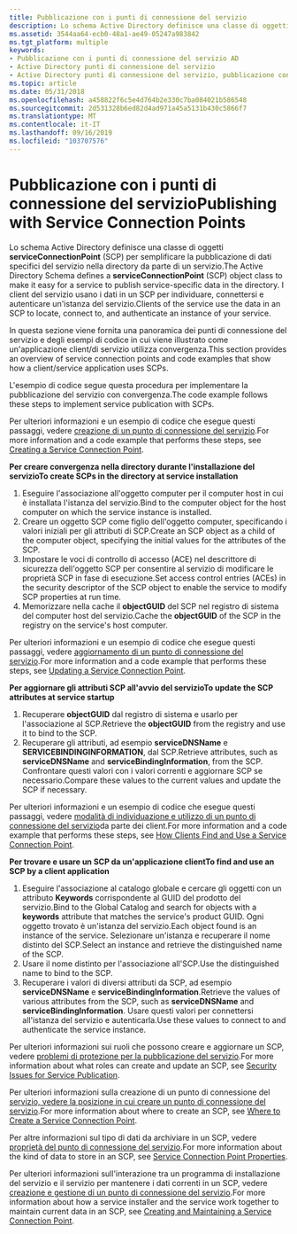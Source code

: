 ```yaml
---
title: Pubblicazione con i punti di connessione del servizio
description: Lo schema Active Directory definisce una classe di oggetti serviceConnectionPoint (SCP) per semplificare la pubblicazione di dati specifici del servizio nella directory da parte di un servizio.
ms.assetid: 3544aa64-ecb0-48a1-ae49-05247a983842
ms.tgt_platform: multiple
keywords:
- Pubblicazione con i punti di connessione del servizio AD
- Active Directory punti di connessione del servizio
- Active Directory punti di connessione del servizio, pubblicazione con
ms.topic: article
ms.date: 05/31/2018
ms.openlocfilehash: a458822f6c5e4d764b2e330c7ba084021b586548
ms.sourcegitcommit: 2d531328b6ed82d4ad971a45a5131b430c5866f7
ms.translationtype: MT
ms.contentlocale: it-IT
ms.lasthandoff: 09/16/2019
ms.locfileid: "103707576"
---
```

# <a name="publishing-with-service-connection-points"></a><span data-ttu-id="4fa46-106">Pubblicazione con i punti di connessione del servizio</span><span class="sxs-lookup"><span data-stu-id="4fa46-106">Publishing with Service Connection Points</span></span>

<span data-ttu-id="4fa46-107">Lo schema Active Directory definisce una classe di oggetti **serviceConnectionPoint** (SCP) per semplificare la pubblicazione di dati specifici del servizio nella directory da parte di un servizio.</span><span class="sxs-lookup"><span data-stu-id="4fa46-107">The Active Directory Schema defines a **serviceConnectionPoint** (SCP) object class to make it easy for a service to publish service-specific data in the directory.</span></span> <span data-ttu-id="4fa46-108">I client del servizio usano i dati in un SCP per individuare, connettersi e autenticare un'istanza del servizio.</span><span class="sxs-lookup"><span data-stu-id="4fa46-108">Clients of the service use the data in an SCP to locate, connect to, and authenticate an instance of your service.</span></span>

<span data-ttu-id="4fa46-109">In questa sezione viene fornita una panoramica dei punti di connessione del servizio e degli esempi di codice in cui viene illustrato come un'applicazione client/di servizio utilizza convergenza.</span><span class="sxs-lookup"><span data-stu-id="4fa46-109">This section provides an overview of service connection points and code examples that show how a client/service application uses SCPs.</span></span>

<span data-ttu-id="4fa46-110">L'esempio di codice segue questa procedura per implementare la pubblicazione del servizio con convergenza.</span><span class="sxs-lookup"><span data-stu-id="4fa46-110">The code example follows these steps to implement service publication with SCPs.</span></span>

<span data-ttu-id="4fa46-111">Per ulteriori informazioni e un esempio di codice che esegue questi passaggi, vedere [creazione di un punto di connessione del servizio](creating-a-service-connection-point.md).</span><span class="sxs-lookup"><span data-stu-id="4fa46-111">For more information and a code example that performs these steps, see [Creating a Service Connection Point](creating-a-service-connection-point.md).</span></span>

<span data-ttu-id="4fa46-112">**Per creare convergenza nella directory durante l'installazione del servizio**</span><span class="sxs-lookup"><span data-stu-id="4fa46-112">**To create SCPs in the directory at service installation**</span></span>

1.  <span data-ttu-id="4fa46-113">Eseguire l'associazione all'oggetto computer per il computer host in cui è installata l'istanza del servizio.</span><span class="sxs-lookup"><span data-stu-id="4fa46-113">Bind to the computer object for the host computer on which the service instance is installed.</span></span>
2.  <span data-ttu-id="4fa46-114">Creare un oggetto SCP come figlio dell'oggetto computer, specificando i valori iniziali per gli attributi di SCP.</span><span class="sxs-lookup"><span data-stu-id="4fa46-114">Create an SCP object as a child of the computer object, specifying the initial values for the attributes of the SCP.</span></span>
3.  <span data-ttu-id="4fa46-115">Impostare le voci di controllo di accesso (ACE) nel descrittore di sicurezza dell'oggetto SCP per consentire al servizio di modificare le proprietà SCP in fase di esecuzione.</span><span class="sxs-lookup"><span data-stu-id="4fa46-115">Set access control entries (ACEs) in the security descriptor of the SCP object to enable the service to modify SCP properties at run time.</span></span>
4.  <span data-ttu-id="4fa46-116">Memorizzare nella cache il **objectGUID** del SCP nel registro di sistema del computer host del servizio.</span><span class="sxs-lookup"><span data-stu-id="4fa46-116">Cache the **objectGUID** of the SCP in the registry on the service's host computer.</span></span>

<span data-ttu-id="4fa46-117">Per ulteriori informazioni e un esempio di codice che esegue questi passaggi, vedere [aggiornamento di un punto di connessione del servizio](updating-a-service-connection-point.md).</span><span class="sxs-lookup"><span data-stu-id="4fa46-117">For more information and a code example that performs these steps, see [Updating a Service Connection Point](updating-a-service-connection-point.md).</span></span>

<span data-ttu-id="4fa46-118">**Per aggiornare gli attributi SCP all'avvio del servizio**</span><span class="sxs-lookup"><span data-stu-id="4fa46-118">**To update the SCP attributes at service startup**</span></span>

1.  <span data-ttu-id="4fa46-119">Recuperare **objectGUID** dal registro di sistema e usarlo per l'associazione al SCP.</span><span class="sxs-lookup"><span data-stu-id="4fa46-119">Retrieve the **objectGUID** from the registry and use it to bind to the SCP.</span></span>
2.  <span data-ttu-id="4fa46-120">Recuperare gli attributi, ad esempio **serviceDNSName** e **SERVICEBINDINGINFORMATION**, dal SCP.</span><span class="sxs-lookup"><span data-stu-id="4fa46-120">Retrieve attributes, such as **serviceDNSName** and **serviceBindingInformation**, from the SCP.</span></span> <span data-ttu-id="4fa46-121">Confrontare questi valori con i valori correnti e aggiornare SCP se necessario.</span><span class="sxs-lookup"><span data-stu-id="4fa46-121">Compare these values to the current values and update the SCP if necessary.</span></span>

<span data-ttu-id="4fa46-122">Per ulteriori informazioni e un esempio di codice che esegue questi passaggi, vedere [modalità di individuazione e utilizzo di un punto di connessione del servizio](how-clients-find-and-use-a-service-connection-point.md)da parte dei client.</span><span class="sxs-lookup"><span data-stu-id="4fa46-122">For more information and a code example that performs these steps, see [How Clients Find and Use a Service Connection Point](how-clients-find-and-use-a-service-connection-point.md).</span></span>

<span data-ttu-id="4fa46-123">**Per trovare e usare un SCP da un'applicazione client**</span><span class="sxs-lookup"><span data-stu-id="4fa46-123">**To find and use an SCP by a client application**</span></span>

1.  <span data-ttu-id="4fa46-124">Eseguire l'associazione al catalogo globale e cercare gli oggetti con un attributo **Keywords** corrispondente al GUID del prodotto del servizio.</span><span class="sxs-lookup"><span data-stu-id="4fa46-124">Bind to the Global Catalog and search for objects with a **keywords** attribute that matches the service's product GUID.</span></span> <span data-ttu-id="4fa46-125">Ogni oggetto trovato è un'istanza del servizio.</span><span class="sxs-lookup"><span data-stu-id="4fa46-125">Each object found is an instance of the service.</span></span> <span data-ttu-id="4fa46-126">Selezionare un'istanza e recuperare il nome distinto del SCP.</span><span class="sxs-lookup"><span data-stu-id="4fa46-126">Select an instance and retrieve the distinguished name of the SCP.</span></span>
2.  <span data-ttu-id="4fa46-127">Usare il nome distinto per l'associazione all'SCP.</span><span class="sxs-lookup"><span data-stu-id="4fa46-127">Use the distinguished name to bind to the SCP.</span></span>
3.  <span data-ttu-id="4fa46-128">Recuperare i valori di diversi attributi da SCP, ad esempio **serviceDNSName** e **serviceBindingInformation**.</span><span class="sxs-lookup"><span data-stu-id="4fa46-128">Retrieve the values of various attributes from the SCP, such as **serviceDNSName** and **serviceBindingInformation**.</span></span> <span data-ttu-id="4fa46-129">Usare questi valori per connettersi all'istanza del servizio e autenticarla.</span><span class="sxs-lookup"><span data-stu-id="4fa46-129">Use these values to connect to and authenticate the service instance.</span></span>

<span data-ttu-id="4fa46-130">Per ulteriori informazioni sui ruoli che possono creare e aggiornare un SCP, vedere [problemi di protezione per la pubblicazione del servizio](security-issues-for-service-publication.md).</span><span class="sxs-lookup"><span data-stu-id="4fa46-130">For more information about what roles can create and update an SCP, see [Security Issues for Service Publication](security-issues-for-service-publication.md).</span></span>

<span data-ttu-id="4fa46-131">Per ulteriori informazioni sulla creazione di un punto di connessione del [servizio, vedere la posizione in cui creare un punto di connessione del servizio](where-to-create-a-service-connection-point.md).</span><span class="sxs-lookup"><span data-stu-id="4fa46-131">For more information about where to create an SCP, see [Where to Create a Service Connection Point](where-to-create-a-service-connection-point.md).</span></span>

<span data-ttu-id="4fa46-132">Per altre informazioni sul tipo di dati da archiviare in un SCP, vedere [proprietà del punto di connessione del servizio](service-connection-point-properties.md).</span><span class="sxs-lookup"><span data-stu-id="4fa46-132">For more information about the kind of data to store in an SCP, see [Service Connection Point Properties](service-connection-point-properties.md).</span></span>

<span data-ttu-id="4fa46-133">Per ulteriori informazioni sull'interazione tra un programma di installazione del servizio e il servizio per mantenere i dati correnti in un SCP, vedere [creazione e gestione di un punto di connessione del servizio](creating-and-maintaining-a-service-connection-point.md).</span><span class="sxs-lookup"><span data-stu-id="4fa46-133">For more information about how a service installer and the service work together to maintain current data in an SCP, see [Creating and Maintaining a Service Connection Point](creating-and-maintaining-a-service-connection-point.md).</span></span>

 

 




